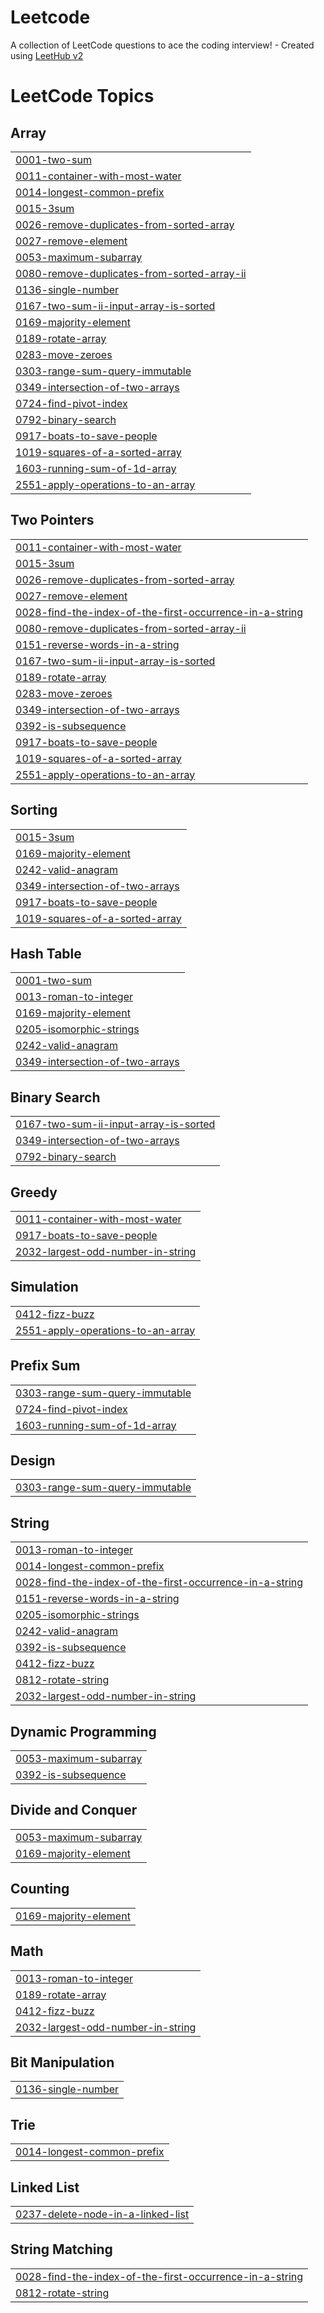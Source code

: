 # Leetcode
A collection of LeetCode questions to ace the coding interview! - Created using [LeetHub v2](https://github.com/arunbhardwaj/LeetHub-2.0)

<!---LeetCode Topics Start-->
# LeetCode Topics
## Array
|  |
| ------- |
| [0001-two-sum](https://github.com/harinii-a/Leetcode/tree/master/0001-two-sum) |
| [0011-container-with-most-water](https://github.com/harinii-a/Leetcode/tree/master/0011-container-with-most-water) |
| [0014-longest-common-prefix](https://github.com/harinii-a/Leetcode/tree/master/0014-longest-common-prefix) |
| [0015-3sum](https://github.com/harinii-a/Leetcode/tree/master/0015-3sum) |
| [0026-remove-duplicates-from-sorted-array](https://github.com/harinii-a/Leetcode/tree/master/0026-remove-duplicates-from-sorted-array) |
| [0027-remove-element](https://github.com/harinii-a/Leetcode/tree/master/0027-remove-element) |
| [0053-maximum-subarray](https://github.com/harinii-a/Leetcode/tree/master/0053-maximum-subarray) |
| [0080-remove-duplicates-from-sorted-array-ii](https://github.com/harinii-a/Leetcode/tree/master/0080-remove-duplicates-from-sorted-array-ii) |
| [0136-single-number](https://github.com/harinii-a/Leetcode/tree/master/0136-single-number) |
| [0167-two-sum-ii-input-array-is-sorted](https://github.com/harinii-a/Leetcode/tree/master/0167-two-sum-ii-input-array-is-sorted) |
| [0169-majority-element](https://github.com/harinii-a/Leetcode/tree/master/0169-majority-element) |
| [0189-rotate-array](https://github.com/harinii-a/Leetcode/tree/master/0189-rotate-array) |
| [0283-move-zeroes](https://github.com/harinii-a/Leetcode/tree/master/0283-move-zeroes) |
| [0303-range-sum-query-immutable](https://github.com/harinii-a/Leetcode/tree/master/0303-range-sum-query-immutable) |
| [0349-intersection-of-two-arrays](https://github.com/harinii-a/Leetcode/tree/master/0349-intersection-of-two-arrays) |
| [0724-find-pivot-index](https://github.com/harinii-a/Leetcode/tree/master/0724-find-pivot-index) |
| [0792-binary-search](https://github.com/harinii-a/Leetcode/tree/master/0792-binary-search) |
| [0917-boats-to-save-people](https://github.com/harinii-a/Leetcode/tree/master/0917-boats-to-save-people) |
| [1019-squares-of-a-sorted-array](https://github.com/harinii-a/Leetcode/tree/master/1019-squares-of-a-sorted-array) |
| [1603-running-sum-of-1d-array](https://github.com/harinii-a/Leetcode/tree/master/1603-running-sum-of-1d-array) |
| [2551-apply-operations-to-an-array](https://github.com/harinii-a/Leetcode/tree/master/2551-apply-operations-to-an-array) |
## Two Pointers
|  |
| ------- |
| [0011-container-with-most-water](https://github.com/harinii-a/Leetcode/tree/master/0011-container-with-most-water) |
| [0015-3sum](https://github.com/harinii-a/Leetcode/tree/master/0015-3sum) |
| [0026-remove-duplicates-from-sorted-array](https://github.com/harinii-a/Leetcode/tree/master/0026-remove-duplicates-from-sorted-array) |
| [0027-remove-element](https://github.com/harinii-a/Leetcode/tree/master/0027-remove-element) |
| [0028-find-the-index-of-the-first-occurrence-in-a-string](https://github.com/harinii-a/Leetcode/tree/master/0028-find-the-index-of-the-first-occurrence-in-a-string) |
| [0080-remove-duplicates-from-sorted-array-ii](https://github.com/harinii-a/Leetcode/tree/master/0080-remove-duplicates-from-sorted-array-ii) |
| [0151-reverse-words-in-a-string](https://github.com/harinii-a/Leetcode/tree/master/0151-reverse-words-in-a-string) |
| [0167-two-sum-ii-input-array-is-sorted](https://github.com/harinii-a/Leetcode/tree/master/0167-two-sum-ii-input-array-is-sorted) |
| [0189-rotate-array](https://github.com/harinii-a/Leetcode/tree/master/0189-rotate-array) |
| [0283-move-zeroes](https://github.com/harinii-a/Leetcode/tree/master/0283-move-zeroes) |
| [0349-intersection-of-two-arrays](https://github.com/harinii-a/Leetcode/tree/master/0349-intersection-of-two-arrays) |
| [0392-is-subsequence](https://github.com/harinii-a/Leetcode/tree/master/0392-is-subsequence) |
| [0917-boats-to-save-people](https://github.com/harinii-a/Leetcode/tree/master/0917-boats-to-save-people) |
| [1019-squares-of-a-sorted-array](https://github.com/harinii-a/Leetcode/tree/master/1019-squares-of-a-sorted-array) |
| [2551-apply-operations-to-an-array](https://github.com/harinii-a/Leetcode/tree/master/2551-apply-operations-to-an-array) |
## Sorting
|  |
| ------- |
| [0015-3sum](https://github.com/harinii-a/Leetcode/tree/master/0015-3sum) |
| [0169-majority-element](https://github.com/harinii-a/Leetcode/tree/master/0169-majority-element) |
| [0242-valid-anagram](https://github.com/harinii-a/Leetcode/tree/master/0242-valid-anagram) |
| [0349-intersection-of-two-arrays](https://github.com/harinii-a/Leetcode/tree/master/0349-intersection-of-two-arrays) |
| [0917-boats-to-save-people](https://github.com/harinii-a/Leetcode/tree/master/0917-boats-to-save-people) |
| [1019-squares-of-a-sorted-array](https://github.com/harinii-a/Leetcode/tree/master/1019-squares-of-a-sorted-array) |
## Hash Table
|  |
| ------- |
| [0001-two-sum](https://github.com/harinii-a/Leetcode/tree/master/0001-two-sum) |
| [0013-roman-to-integer](https://github.com/harinii-a/Leetcode/tree/master/0013-roman-to-integer) |
| [0169-majority-element](https://github.com/harinii-a/Leetcode/tree/master/0169-majority-element) |
| [0205-isomorphic-strings](https://github.com/harinii-a/Leetcode/tree/master/0205-isomorphic-strings) |
| [0242-valid-anagram](https://github.com/harinii-a/Leetcode/tree/master/0242-valid-anagram) |
| [0349-intersection-of-two-arrays](https://github.com/harinii-a/Leetcode/tree/master/0349-intersection-of-two-arrays) |
## Binary Search
|  |
| ------- |
| [0167-two-sum-ii-input-array-is-sorted](https://github.com/harinii-a/Leetcode/tree/master/0167-two-sum-ii-input-array-is-sorted) |
| [0349-intersection-of-two-arrays](https://github.com/harinii-a/Leetcode/tree/master/0349-intersection-of-two-arrays) |
| [0792-binary-search](https://github.com/harinii-a/Leetcode/tree/master/0792-binary-search) |
## Greedy
|  |
| ------- |
| [0011-container-with-most-water](https://github.com/harinii-a/Leetcode/tree/master/0011-container-with-most-water) |
| [0917-boats-to-save-people](https://github.com/harinii-a/Leetcode/tree/master/0917-boats-to-save-people) |
| [2032-largest-odd-number-in-string](https://github.com/harinii-a/Leetcode/tree/master/2032-largest-odd-number-in-string) |
## Simulation
|  |
| ------- |
| [0412-fizz-buzz](https://github.com/harinii-a/Leetcode/tree/master/0412-fizz-buzz) |
| [2551-apply-operations-to-an-array](https://github.com/harinii-a/Leetcode/tree/master/2551-apply-operations-to-an-array) |
## Prefix Sum
|  |
| ------- |
| [0303-range-sum-query-immutable](https://github.com/harinii-a/Leetcode/tree/master/0303-range-sum-query-immutable) |
| [0724-find-pivot-index](https://github.com/harinii-a/Leetcode/tree/master/0724-find-pivot-index) |
| [1603-running-sum-of-1d-array](https://github.com/harinii-a/Leetcode/tree/master/1603-running-sum-of-1d-array) |
## Design
|  |
| ------- |
| [0303-range-sum-query-immutable](https://github.com/harinii-a/Leetcode/tree/master/0303-range-sum-query-immutable) |
## String
|  |
| ------- |
| [0013-roman-to-integer](https://github.com/harinii-a/Leetcode/tree/master/0013-roman-to-integer) |
| [0014-longest-common-prefix](https://github.com/harinii-a/Leetcode/tree/master/0014-longest-common-prefix) |
| [0028-find-the-index-of-the-first-occurrence-in-a-string](https://github.com/harinii-a/Leetcode/tree/master/0028-find-the-index-of-the-first-occurrence-in-a-string) |
| [0151-reverse-words-in-a-string](https://github.com/harinii-a/Leetcode/tree/master/0151-reverse-words-in-a-string) |
| [0205-isomorphic-strings](https://github.com/harinii-a/Leetcode/tree/master/0205-isomorphic-strings) |
| [0242-valid-anagram](https://github.com/harinii-a/Leetcode/tree/master/0242-valid-anagram) |
| [0392-is-subsequence](https://github.com/harinii-a/Leetcode/tree/master/0392-is-subsequence) |
| [0412-fizz-buzz](https://github.com/harinii-a/Leetcode/tree/master/0412-fizz-buzz) |
| [0812-rotate-string](https://github.com/harinii-a/Leetcode/tree/master/0812-rotate-string) |
| [2032-largest-odd-number-in-string](https://github.com/harinii-a/Leetcode/tree/master/2032-largest-odd-number-in-string) |
## Dynamic Programming
|  |
| ------- |
| [0053-maximum-subarray](https://github.com/harinii-a/Leetcode/tree/master/0053-maximum-subarray) |
| [0392-is-subsequence](https://github.com/harinii-a/Leetcode/tree/master/0392-is-subsequence) |
## Divide and Conquer
|  |
| ------- |
| [0053-maximum-subarray](https://github.com/harinii-a/Leetcode/tree/master/0053-maximum-subarray) |
| [0169-majority-element](https://github.com/harinii-a/Leetcode/tree/master/0169-majority-element) |
## Counting
|  |
| ------- |
| [0169-majority-element](https://github.com/harinii-a/Leetcode/tree/master/0169-majority-element) |
## Math
|  |
| ------- |
| [0013-roman-to-integer](https://github.com/harinii-a/Leetcode/tree/master/0013-roman-to-integer) |
| [0189-rotate-array](https://github.com/harinii-a/Leetcode/tree/master/0189-rotate-array) |
| [0412-fizz-buzz](https://github.com/harinii-a/Leetcode/tree/master/0412-fizz-buzz) |
| [2032-largest-odd-number-in-string](https://github.com/harinii-a/Leetcode/tree/master/2032-largest-odd-number-in-string) |
## Bit Manipulation
|  |
| ------- |
| [0136-single-number](https://github.com/harinii-a/Leetcode/tree/master/0136-single-number) |
## Trie
|  |
| ------- |
| [0014-longest-common-prefix](https://github.com/harinii-a/Leetcode/tree/master/0014-longest-common-prefix) |
## Linked List
|  |
| ------- |
| [0237-delete-node-in-a-linked-list](https://github.com/harinii-a/Leetcode/tree/master/0237-delete-node-in-a-linked-list) |
## String Matching
|  |
| ------- |
| [0028-find-the-index-of-the-first-occurrence-in-a-string](https://github.com/harinii-a/Leetcode/tree/master/0028-find-the-index-of-the-first-occurrence-in-a-string) |
| [0812-rotate-string](https://github.com/harinii-a/Leetcode/tree/master/0812-rotate-string) |
<!---LeetCode Topics End-->